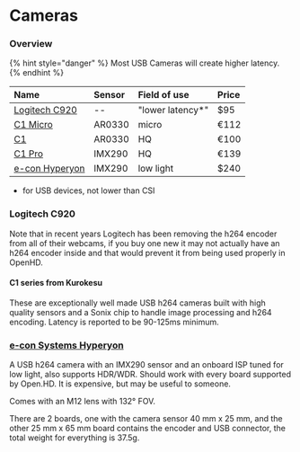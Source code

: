 # Cameras

### Overview

{% hint style="danger" %}
Most USB Cameras will create higher latency.
{% endhint %}


| Name | Sensor | Field of use | Price |
| :--- | :--- | :--- | :--- |
 [Logitech C920](https://www.logitech.com/en-gb/product/hd-pro-webcam-c920) | -- | "lower latency*" | $95 |
| [C1 Micro](https://www.kurokesu.com/shop/cameras/CAMERA_C1_MICRO_M12) | AR0330 | micro | €112 |
| [C1](https://www.kurokesu.com/shop/cameras/CAMUSB1) | AR0330 | HQ | €100 | 
| [C1 Pro](https://www.kurokesu.com/shop/cameras/CAMERA_C1_PRO) | IMX290 | HQ | €139 |
| [e-con Hyperyon](https://www.e-consystems.com/usb-cameras/imx290-low-light-usb-camera.asp) | IMX290 | low light | $240 |


* for USB devices, not lower than CSI



### Logitech C920

Note that in recent years Logitech has been removing the h264 encoder from all of their webcams, if you buy one new it may not actually have an h264 encoder inside and that would prevent it from being used properly in OpenHD.

#### C1 series from Kurokesu

These are exceptionally well made USB h264 cameras built with high quality sensors and a Sonix chip to handle image processing and h264 encoding. Latency is reported to be 90-125ms minimum.

### [e-con Systems Hyperyon](https://www.e-consystems.com/usb-cameras/imx290-low-light-usb-camera.asp)

A USB h264 camera with an IMX290 sensor and an onboard ISP tuned for low light, also supports HDR/WDR. Should work with every board supported by Open.HD. It is expensive, but may be useful to someone.

Comes with an M12 lens with 132° FOV.

There are 2 boards, one with the camera sensor 40 mm x 25 mm, and the other 25 mm x 65 mm board contains the encoder and USB connector, the total weight for everything is 37.5g.

